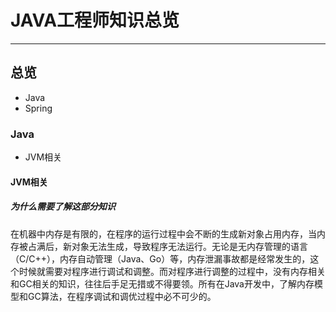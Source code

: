 # JAVA工程师知识总览
***
## 总览
- Java
- Spring

### Java
- JVM相关

#### JVM相关
##### 为什么需要了解这部分知识
在机器中内存是有限的，在程序的运行过程中会不断的生成新对象占用内存，当内存被占满后，新对象无法生成，导致程序无法运行。无论是无内存管理的语言（C/C++），内存自动管理（Java、Go）等，内存泄漏事故都是经常发生的，这个时候就需要对程序进行调试和调整。而对程序进行调整的过程中，没有内存相关和GC相关的知识，往往后手足无措或不得要领。所有在Java开发中，了解内存模型和GC算法，在程序调试和调优过程中必不可少的。